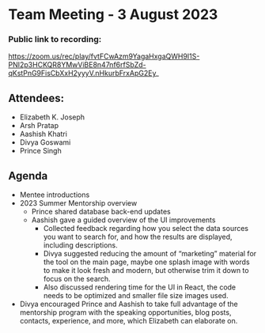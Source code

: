 # Team Meeting - 3 August 2023

### Public link to recording:
https://zoom.us/rec/play/fvtFCwAzm9YagaHxgaQWH9I1S-PNI2p3HCKQR8YMwViBE8n47nf6rfSbZd-qKstPnG9FisCbXxH2yyyV.nHkurbFrxApG2Ey_

## Attendees:

 - Elizabeth K. Joseph
 - Arsh Pratap
 - Aashish Khatri
 - Divya Goswami
 - Prince Singh

## Agenda
- Mentee introductions
- 2023 Summer Mentorship overview
    - Prince shared database back-end updates
    - Aashish gave a guided overview of the UI improvements
        - Collected feedback regarding how you select the data sources you want to search for, and how the results are displayed, including descriptions.
        - Divya suggested reducing the amount of “marketing” material for the tool on the main page, maybe one splash image with words to make it look fresh and modern, but otherwise trim it down to focus on the search.
        - Also discussed rendering time for the UI in React, the code needs to be optimized and smaller file size images used.
- Divya encouraged Prince and Aashish to take full advantage of the mentorship program with the speaking opportunities, blog posts, contacts, experience, and more, which Elizabeth can elaborate on.
